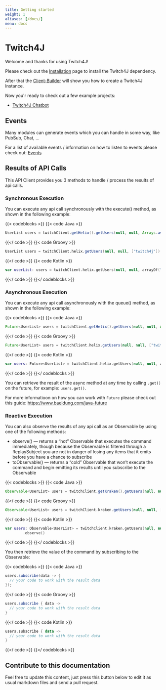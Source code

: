 ```yaml
---
title: Getting started
weight: 1
aliases: [/docs/]
menu: docs
---
```


# Twitch4J

Welcome and thanks for using Twitch4J!

Please check out the [Installation](./installation) page to install the Twitch4J dependency.

After that the [Client-Builder](./client-builder) will show you how to create a Twitch4J Instance.

Now you'r ready to check out a few example projects:

* [Twitch4J Chatbot](https://github.com/twitch4j/twitch4j-chatbot)

## Events

Many modules can generate events which you can handle in some way, like PubSub, Chat, ...

For a list of available events / information on how to listen to events please check out: [Events](../events)

## Results of API Calls

This API Client provides you 3 methods to handle / process the results of api calls.

### Synchronous Execution

You can execute any api call synchronously with the execute() method, as shown in the following example:

{{< codeblocks >}}
{{< code Java >}}
```java
UserList users = twitchClient.getHelix().getUsers(null, null, Arrays.asList("twitch4j")).execute();
```
{{</ code >}}
{{< code Groovy >}}
```groovy
UserList users = twitchClient.helix.getUsers(null, null, ["twitch4j"]).execute();
```
{{</ code >}}
{{< code Kotlin >}}
```kotlin
var userList: users = twitchClient.helix.getUsers(null, null, arrayOf("twitch4j")).execute();
```
{{</ code >}}
{{</ codeblocks >}}

### Asynchronous Execution

You can execute any api call asynchronously with the queue() method, as shown in the following example:

{{< codeblocks >}}
{{< code Java >}}
```java
Future<UserList> users = twitchClient.getHelix().getUsers(null, null, Arrays.asList("twitch4j")).queue();
```
{{</ code >}}
{{< code Groovy >}}
```groovy
Future<UserList> users = twitchClient.helix.getUsers(null, null, ["twitch4j"]).queue()
```
{{</ code >}}
{{< code Kotlin >}}
```kotlin
var users: Future<UserList> = twitchClient.helix.getUsers(null, null, arrayOf("twitch4j")).queue()
```
{{</ code >}}
{{</ codeblocks >}}

You can retrieve the result of the async method at any time by calling `.get()` on the future, for example: `users.get()`.

For more informatioon on how you can work with `Future` please check out this guide: https://www.baeldung.com/java-future

### Reactive Execution

You can also observe the results of any api call as an Observable by using one of the following methods:

* observe() — returns a “hot” Observable that executes the command immediately, though because the Observable is filtered through a ReplaySubject you are not in danger of losing any items that it emits before you have a chance to subscribe
* toObservable() — returns a “cold” Observable that won’t execute the command and begin emitting its results until you subscribe to the Observable

{{< codeblocks >}}
{{< code Java >}}
```java
Observable<UserList> users = twitchClient.getKraken().getUsers(null, null, Arrays.asList("twitch4j")).observe();
```
{{</ code >}}
{{< code Groovy >}}
```groovy
Observable<UserList> users = twitchClient.kraken.getUsers(null, null, ["twitch4j"]).observe()
```
{{</ code >}}
{{< code Kotlin >}}
```kotlin
var users: Observable<UserList> = twitchClient.kraken.getUsers(null, null, arrayOf("twitch4j"))
        .observe()
```
{{</ code >}}
{{</ codeblocks >}}

You then retrieve the value of the command by subscribing to the Observable:

{{< codeblocks >}}
{{< code Java >}}
```java
users.subscribe(data -> {
  // your code to work with the result data
});
```
{{</ code >}}
{{< code Groovy >}}
```groovy
users.subscribe { data ->
  // your code to work with the result data
}
```
{{</ code >}}
{{< code Kotlin >}}
```kotlin
users.subscribe { data ->
  // your code to work with the result data
}
```
{{</ code >}}
{{</ codeblocks >}}

## Contribute to this documentation

Feel free to update this content, just press this button below to edit it as usual markdown files and send a pull request.
